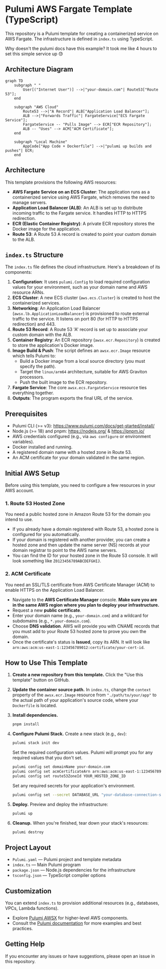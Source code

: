 # Pulumi AWS Fargate Template (TypeScript)

This repository is a Pulumi template for creating a containerized service on AWS Fargate. The infrastructure is defined in `index.ts` using TypeScript.

Why doesn't the pulumi docs have this example? It took me like 4 hours to set this simple service up 😓

## Architecture Diagram

```mermaid
graph TD
    subgraph " "
        User[("Internet User")] -->|"your-domain.com"| Route53["Route 53"];
    end

    subgraph "AWS Cloud"
        Route53 -->|"A Record"| ALB["Application Load Balancer"];
        ALB -->|"Forwards Traffic"| FargateService["ECS Fargate Service"];
        FargateService -- "Pulls Image" --> ECR["ECR Repository"];
        ALB -- "Uses" --> ACM["ACM Certificate"];
    end

    subgraph "Local Machine"
        AppCode["App Code + Dockerfile"] -->|"pulumi up builds and pushes"| ECR;
    end
```

## Architecture

This template provisions the following AWS resources:

-   **AWS Fargate Service on an ECS Cluster**: The application runs as a containerized service using AWS Fargate, which removes the need to manage servers.
-   **Application Load Balancer (ALB)**: An ALB is set up to distribute incoming traffic to the Fargate service. It handles HTTP to HTTPS redirection.
-   **ECR (Elastic Container Registry)**: A private ECR repository stores the Docker image for the application.
-   **Route 53**: A Route 53 A record is created to point your custom domain to the ALB.

## `index.ts` Structure

The `index.ts` file defines the cloud infrastructure. Here's a breakdown of its components:

1.  **Configuration**: It uses `pulumi.Config` to load required configuration values for your environment, such as your domain name and AWS resource ARNs.
2.  **ECS Cluster**: A new ECS cluster (`aws.ecs.Cluster`) is created to host the containerized services.
3.  **Networking**: An Application Load Balancer (`awsx.lb.ApplicationLoadBalancer`) is provisioned to route external traffic to the service. It listens on port 80 (for HTTP to HTTPS redirection) and 443.
4.  **Route 53 Record**: A Route 53 'A' record is set up to associate your custom domain with the ALB.
5.  **Container Registry**: An ECR repository (`awsx.ecr.Repository`) is created to store the application's Docker image.
6.  **Image Build & Push**: The script defines an `awsx.ecr.Image` resource which tells Pulumi to:
    -   Build a Docker image from a local source directory (you must specify the path).
    -   Target the `linux/arm64` architecture, suitable for AWS Graviton processors.
    -   Push the built image to the ECR repository.
7.  **Fargate Service**: The core `awsx.ecs.FargateService` resource ties everything together.
8.  **Outputs**: The program exports the final URL of the service.

## Prerequisites

-   Pulumi CLI (>= v3): https://www.pulumi.com/docs/get-started/install/
-   Node.js (>= 18) and pnpm: https://nodejs.org/ & https://pnpm.io/
-   AWS credentials configured (e.g., via `aws configure` or environment variables).
-   Docker installed and running.
-   A registered domain name with a hosted zone in Route 53.
-   An ACM certificate for your domain validated in the same region.

## Initial AWS Setup

Before using this template, you need to configure a few resources in your AWS account.

### 1. Route 53 Hosted Zone

You need a public hosted zone in Amazon Route 53 for the domain you intend to use.

-   If you already have a domain registered with Route 53, a hosted zone is configured for you automatically.
-   If your domain is registered with another provider, you can create a hosted zone and then update the name server (NS) records at your domain registrar to point to the AWS name servers.
-   You can find the ID for your hosted zone in the Route 53 console. It will look something like `Z0123456789ABCDEFGHIJ`.

### 2. ACM Certificate

You need an SSL/TLS certificate from AWS Certificate Manager (ACM) to enable HTTPS on the Application Load Balancer.

-   Navigate to the **AWS Certificate Manager** console. **Make sure you are in the same AWS region where you plan to deploy your infrastructure.**
-   Request a new **public certificate**.
-   Enter your domain name (e.g., `your-domain.com`) and a wildcard for subdomains (e.g., `*.your-domain.com`).
-   Choose **DNS validation**. AWS will provide you with CNAME records that you must add to your Route 53 hosted zone to prove you own the domain.
-   Once the certificate's status is **Issued**, copy its ARN. It will look like `arn:aws:acm:us-east-1:123456789012:certificate/your-cert-id`.

## How to Use This Template

1.  **Create a new repository from this template.**
    Click the "Use this template" button on GitHub.

2.  **Update the container source path.**
    In `index.ts`, change the `context` property of the `awsx.ecr.Image` resource from `"./path/to/your/app"` to the actual path of your application's source code, where your `Dockerfile` is located.

3.  **Install dependencies.**
    ```bash
    pnpm install
    ```

4.  **Configure Pulumi Stack.**
    Create a new stack (e.g., `dev`):
    ```bash
    pulumi stack init dev
    ```
    Set the required configuration values. Pulumi will prompt you for any required values that you don't set.
    ```bash
    pulumi config set domainName your-domain.com
    pulumi config set acmCertificateArn arn:aws:acm:us-east-1:123456789012:certificate/your-cert-id
    pulumi config set route53ZoneId YOUR_HOSTED_ZONE_ID
    ```
    Set any required secrets for your application's environment.
    ```bash
    pulumi config set --secret DATABASE_URL "your-database-connection-string"
    ```

5.  **Deploy.**
    Preview and deploy the infrastructure:
    ```bash
    pulumi up
    ```

6.  **Cleanup.**
    When you're finished, tear down your stack's resources:
    ```bash
    pulumi destroy
    ```

## Project Layout

- `Pulumi.yaml` — Pulumi project and template metadata
- `index.ts` — Main Pulumi program
- `package.json` — Node.js dependencies for the infrastructure
- `tsconfig.json` — TypeScript compiler options

## Customization

You can extend `index.ts` to provision additional resources (e.g., databases, VPCs, Lambda functions).

- Explore [Pulumi AWSX](https://www.pulumi.com/docs/reference/pkg/awsx/) for higher-level AWS components.
- Consult the [Pulumi documentation](https://www.pulumi.com/docs/) for more examples and best practices.

## Getting Help

If you encounter any issues or have suggestions, please open an issue in this repository.

